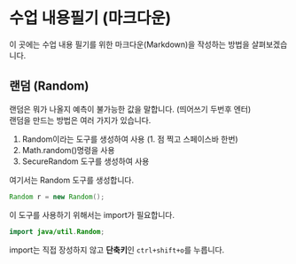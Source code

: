 # 수업 내용필기 (마크다운)

이 곳에는 수업 내용 필기를 위한 마크다운(Markdown)을 작성하는 방법을 살펴보겠습니다.

## 랜덤 (Random)
랜덤은 뭐가 나올지 예측이 불가능한 값을 말합니다.  (띄어쓰기 두번후 엔터)  
랜덤을 만드는 방법은 여러 가지가 있습니다.  

1. Random이라는 도구를 생성하여 사용  (1. 점 찍고 스페이스바 한번)  
2. Math.random()명령을 사용
3.  SecureRandom 도구를 생성하여 사용

여기서는 Random 도구를 생성합니다.  
  
  
```java
Random r = new Random();  
```

이 도구를 사용하기 위해서는 import가 필요합니다.  
  
```java
import java/util.Random;
```
import는 직접 장성하지 않고 **단축키**인 `ctrl+shift+o`를 누릅니다.  

